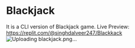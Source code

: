 # Blackjack
 It is a CLI version of Blackjack game.
 Live Preview: https://replit.com/@singhdalveer247/Blackkack    
 ![Uploading blackjack.png…]()
